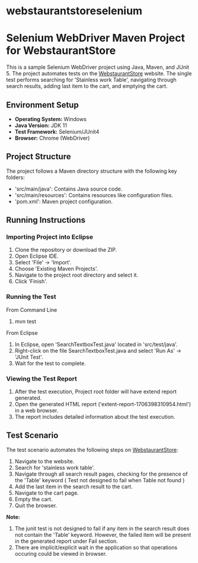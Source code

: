 # webstaurantstoreselenium
# Selenium WebDriver Maven Project for WebstaurantStore

This is a sample Selenium WebDriver project using Java, Maven, and JUnit 5. 
The project automates tests on the [WebstaurantStore](https://www.webstaurantstore.com/) website. 
The single test performs searching for 'Stainless work Table', navigating through search results, adding last item to the cart, and emptying the cart.

## Environment Setup

- **Operating System:** Windows
- **Java Version:** JDK 11
- **Test Framework:** Selenium/JUnit4
- **Browser:** Chrome (WebDriver)
  
## Project Structure

The project follows a Maven directory structure with the following key folders:

- 'src/main/java': Contains Java source code.
- 'src/main/resources': Contains resources like configuration files.
- 'pom.xml': Maven project configuration.

## Running Instructions

### Importing Project into Eclipse

1. Clone the repository or download the ZIP.
2. Open Eclipse IDE.
3. Select 'File' -> 'Import'.
4. Choose 'Existing Maven Projects'.
5. Navigate to the project root directory and select it.
6. Click 'Finish'.

### Running the Test

From Command Line

1. mvn test


From Eclipse
1. In Eclipse, open 'SearchTextboxTest.java' located in 'src/test/java'.
2. Right-click on the file SearchTextboxTest.java and select 'Run As' -> 'JUnit Test'.
3. Wait for the test to complete.


### Viewing the Test Report

1. After the test execution, Project root folder will have extend report generated.
2. Open the generated HTML report ('extent-report-1706398310954.html') in a web browser.
3. The report includes detailed information about the test execution.

## Test Scenario

The test scenario automates the following steps on [WebstaurantStore](https://www.webstaurantstore.com/):

1. Navigate to the website.
2. Search for 'stainless work table'.
3. Navigate through all search result pages, checking for the presence of the 'Table' keyword ( Test not designed to fail when Table not found )
4. Add the last item in the search result to the cart.
5. Navigate to the cart page.
6. Empty the cart.
7. Quit the browser.

**Note:** 
1. The junit test is not designed to fail if any item in the search result does not contain the 'Table' keyword.
However, the failed item will be present in the generated report under Fail section.
2. There are implicit/explicit wait in the application so that operations occuring could be viewed in browser. 